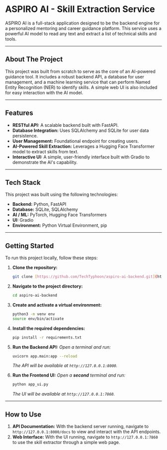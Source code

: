 # ASPIRO AI - Skill Extraction Service

ASPIRO AI is a full-stack application designed to be the backend engine for a personalized mentoring and career guidance platform. This service uses a powerful AI model to read any text and extract a list of technical skills and tools.

---

## About The Project

This project was built from scratch to serve as the core of an AI-powered guidance tool. It includes a robust backend API, a database for user management, and a machine learning service that can perform Named Entity Recognition (NER) to identify skills. A simple web UI is also included for easy interaction with the AI model.

---

## Features

* **RESTful API:** A scalable backend built with FastAPI.
* **Database Integration:** Uses SQLAlchemy and SQLite for user data persistence.
* **User Management:** Foundational endpoint for creating users.
* **AI-Powered Skill Extraction:** Leverages a Hugging Face Transformer model to extract skills from text.
* **Interactive UI:** A simple, user-friendly interface built with Gradio to demonstrate the AI's capability.

---

## Tech Stack

This project was built using the following technologies:

* **Backend:** Python, FastAPI
* **Database:** SQLite, SQLAlchemy
* **AI / ML:** PyTorch, Hugging Face Transformers
* **UI:** Gradio
* **Environment:** Python Virtual Environment, pip

---

## Getting Started

To run this project locally, follow these steps:

1.  **Clone the repository:**
    ```sh
    git clone [https://github.com/TechTyphoon/aspiro-ai-backend.git](https://github.com/TechTyphoon/aspiro-ai-backend.git)
    ```

2.  **Navigate to the project directory:**
    ```sh
    cd aspiro-ai-backend
    ```

3.  **Create and activate a virtual environment:**
    ```sh
    python3 -m venv env
    source env/bin/activate
    ```

4.  **Install the required dependencies:**
    ```sh
    pip install -r requirements.txt
    ```

5.  **Run the Backend API:**
    *Open a terminal and run:*
    ```sh
    uvicorn app.main:app --reload
    ```
    *The API will be available at `http://127.0.0.1:8000`.*

6.  **Run the Frontend UI:**
    *Open a **second** terminal and run:*
    ```sh
    python app_ui.py
    ```
    *The UI will be available at `http://127.0.0.1:7860`.*

---

## How to Use

1.  **API Documentation:** With the backend server running, navigate to `http://127.0.0.1:8000/docs` to view and interact with the API endpoints.
2.  **Web Interface:** With the UI running, navigate to `http://127.0.0.1:7860` to use the skill extractor through a simple web page.
   
